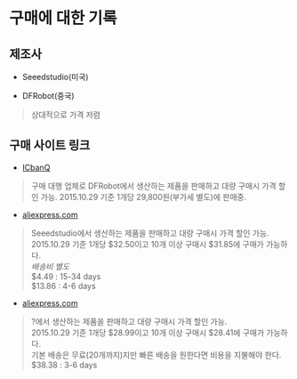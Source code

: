 # 구매에 대한 기록

## 제조사

- Seeedstudio(미국)

- DFRobot(중국)

 > 상대적으로 가격 저렴
 
## 구매 사이트 링크
 
- [ICbanQ](http://www.icbanq.com/P005672671)
 > 구매 대행 업체로 DFRobot에서 생산하는 제품을 판매하고 대량 구매시 가격 할인 가능.
 > 2015.10.29 기준 1개당 29,800원(부가세 별도)에 판매중.
 
- [aliexpress.com](http://ko.aliexpress.com/item/Seeedstudio-WRTnode-Open-Source-and-Mini-OpenWRT-Dev-Board/32480603642.html?isOrig=true#extend)
 > Seeedstudio에서 생산하는 제품을 판매하고 대량 구매시 가격 할인 가능.    
 > 2015.10.29 기준 1개당 $32.50이고 10개 이상 구매시 $31.85에 구매가 가능하다.   
 > *배송비 별도*   
 > $4.49 : 15-34 days   
 > $13.86 : 4-6 days
 
- [aliexpress.com](http://ko.aliexpress.com/item/WRTnode-Open-Source-and-Mini-OpenWRT-Dev-Board/2028379374.html?isOrig=true#extend)
 > ?에서 생산하는 제품을 판매하고 대량 구매시 가격 할인 가능.   
 > 2015.10.29 기준 1개당 $28.99이고 10개 이상 구매시 $28.41에 구매가 가능하다.   
 > 기본 배송은 무료(20개까지)지만 빠른 배송을 원한다면 비용을 지불해야 한다.   
 > $38.38 : 3-6 days
